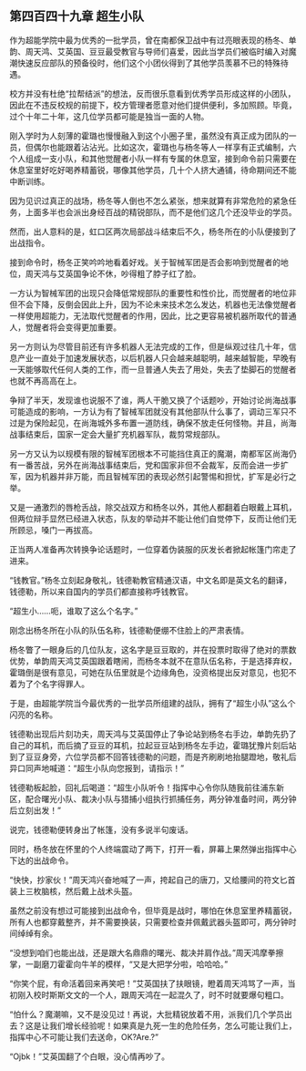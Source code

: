 ## 第四百四十九章 超生小队
作为超能学院中最为优秀的一批学员，曾在南都保卫战中有过亮眼表现的杨冬、单韵、周天鸿、艾英国、豆豆最受教官与导师们喜爱，因此当学员们被临时编入对魔潮快速反应部队的预备役时，他们这个小团伙得到了其他学员羡慕不已的特殊待遇。

校方并没有杜绝“拉帮结派”的想法，反而很乐意看到优秀学员形成这样的小团队，因此在不违反校规的前提下，校方管理者愿意对他们提供便利，多加照顾。毕竟，过个十年二十年，这几位学员都可能是独当一面的人物。

刚入学时为人刻薄的霍璐也慢慢融入到这个小圈子里，虽然没有真正成为团队的一员，但偶尔也能跟着沾沾光。比如这次，霍璐也与杨冬等人一样享有正式编制，六个人组成一支小队，和其他觉醒者小队一样有专属的休息室，接到命令前只需要在休息室里好吃好喝养精蓄锐，哪像其他学员，几十个人挤大通铺，待命期间还不能中断训练。

因为见识过真正的战场，杨冬等人倒也不怎么紧张，想来就算有非常危险的紧急任务，上面多半也会派出身经百战的精锐部队，而不是他们这几个还没毕业的学员。

然而，出人意料的是，虹口区两次局部战斗结束后不久，杨冬所在的小队便接到了出战指令。

接到命令时，杨冬正笑吟吟地看着好戏。关于智械军团是否会影响到觉醒者的地位，周天鸿与艾英国争论不休，吵得粗了脖子红了脸。

一方认为智械军团的出现只会降低常规部队的重要性和性价比，而觉醒者的地位非但不会下降，反倒会因此上升，因为不论未来技术怎么发达，机器也无法像觉醒者一样使用超能力，无法取代觉醒者的作用，因此，比之更容易被机器所取代的普通人，觉醒者将会变得更加重要。

另一方则认为尽管目前还有许多机器人无法完成的工作，但是纵观过往几十年，信息产业一直处于加速发展状态，以后机器人只会越来越聪明，越来越智能，早晚有一天能够取代任何人类的工作，而一旦普通人失去了用处，失去了垫脚石的觉醒者也就不再高高在上。

争辩了半天，发现谁也说服不了谁，两人干脆又换了个话题吵，开始讨论尚海战事可能造成的影响，一方认为有了智械军团就没有其他部队什么事了，调动三军只不过是为保险起见，在尚海城外多布置一道防线，确保不放走任何怪物。并且，尚海战事结束后，国家一定会大量扩充机器军队，裁剪常规部队。

另一方又认为以规模有限的智械军团根本不可能挡住真正的魔潮，南都军区尚海仍有一番苦战，另外在尚海战事结束后，党和国家非但不会裁军，反而会进一步扩军，因为机器并非万能，而且智械军团的表现必然引起警惕和担忧，扩军是必行之举。

又是一通激烈的唇枪舌战，除交战双方和杨冬以外，其他人都翻着白眼戴上耳机，但两位辩手显然已经进入状态，队友的举动并不能让他们自觉停下，反而让他们无所顾忌，嗓门一再拔高。

正当两人准备再次转换争论话题时，一位穿着伪装服的灰发长者掀起帐篷门帘走了进来。

“钱教官。”杨冬立刻起身敬礼，钱德勒教官精通汉语，中文名即是英文名的翻译，钱德勒，所以来自国内的学员们都直接称呼钱教官。

“超生小……呃，谁取了这么个名字。”

刚念出杨冬所在小队的队伍名称，钱德勒便绷不住脸上的严肃表情。

杨冬瞥了一眼身后的几位队友，这名字是豆豆取的，并在投票时取得了绝对的票数优势，单韵周天鸿艾英国跟着瞎闹，而杨冬本就不在意队伍名称，于是选择弃权，霍璐倒是很有意见，可她在队伍里就是个边缘角色，没资格提出反对意见，也犯不着为了个名字得罪人。

于是，由超能学院当今最优秀的一批学员所组建的战队，拥有了“超生小队”这么个闪亮的名称。

钱德勒出现后片刻功夫，周天鸿与艾英国停止了争论站到杨冬右手边，单韵先扔了自己的耳机，而后摘了豆豆的耳机，拉起豆豆站到杨冬左手边，霍璐犹豫片刻后站到了豆豆身旁，六位学员都不回答钱德勒的问题，而是齐刷刷地抬腿蹬地，敬礼后异口同声地喊道：“超生小队向您报到，请指示！”

钱德勒板起脸，回礼后喝道：“超生小队听令！指挥中心令你队随我前往浦东新区，配合曙光小队、裁决小队与猎捕小组执行抓捕任务，两分钟准备时间，两分钟后立刻出发！”

说完，钱德勒便转身出了帐篷，没有多说半句废话。

同时，杨冬放在怀里的个人终端震动了两下，打开一看，屏幕上果然弹出指挥中心下达的出战命令。

“快快，抄家伙！”周天鸿兴奋地喊了一声，挎起自己的唐刀，又给腰间的符文匕首装上三枚脑核，然后戴上战术头盔。

虽然之前没有想过可能接到出战命令，但毕竟是战时，哪怕在休息室里养精蓄锐，所有人也都穿戴整齐，并不需要换装，只需要检查并佩戴武器头盔即可，两分钟时间绰绰有余。

“没想到咱们也能出战，还是跟大名鼎鼎的曙光、裁决并肩作战。”周天鸿摩拳擦掌，一副磨刀霍霍向牛羊的模样，“又是大把学分啦，哈哈哈。”

“你笑个屁，有命活着回来再笑吧！”艾英国扶了扶眼镜，瞪着周天鸿骂了一声，当初刚入校时斯斯文文的一个人，跟周天鸿在一起混久了，时不时就要爆句粗口。

“怕什么？魔潮嘛，又不是没见过！再说，大批精锐放着不用，派我们几个学员出去？这是让我们增长经验呢！如果真是九死一生的危险任务，怎么可能让我们上，指挥中心不可能让我们去送命，OK?Are.?”

“Ojbk！”艾英国翻了个白眼，没心情再吵了。

